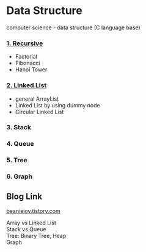 # Data Structure

computer science - data structure (C language base)


### [1. Recursive](https://github.com/hanbinleejoy/data-structure/tree/master/src/01_recursive)  
- Factorial
- Fibonacci
- Hanoi Tower  

### [2. Linked List](https://github.com/hanbinleejoy/data-structure/tree/master/src/02_LinkedList)  
- general ArrayList
- Linked List by using dummy node
- Circular Linked List  

### 3. Stack  
### 4. Queue  
### 5. Tree  
### 6. Graph  
  
  
## Blog Link
[beaniejoy.tistory.com](https://beaniejoy.tistory.com/)

Array vs Linked List  
Stack vs Queue  
Tree: Binary Tree, Heap  
Graph  
